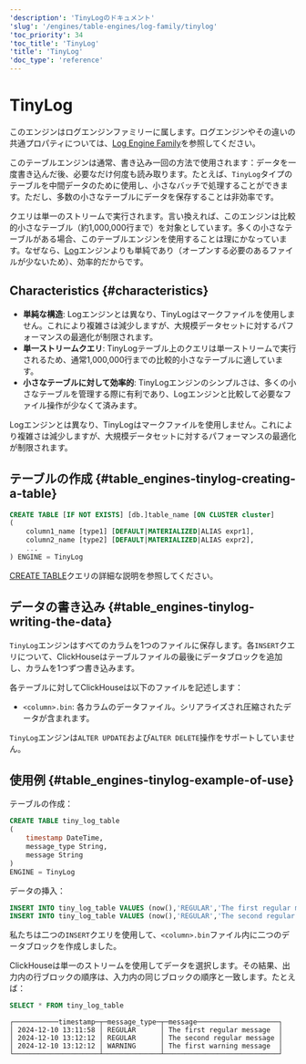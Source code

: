 ```yaml
---
'description': 'TinyLogのドキュメント'
'slug': '/engines/table-engines/log-family/tinylog'
'toc_priority': 34
'toc_title': 'TinyLog'
'title': 'TinyLog'
'doc_type': 'reference'
---
```



# TinyLog

このエンジンはログエンジンファミリーに属します。ログエンジンやその違いの共通プロパティについては、[Log Engine Family](../../../engines/table-engines/log-family/index.md)を参照してください。

このテーブルエンジンは通常、書き込み一回の方法で使用されます：データを一度書き込んだ後、必要なだけ何度も読み取ります。たとえば、`TinyLog`タイプのテーブルを中間データのために使用し、小さなバッチで処理することができます。ただし、多数の小さなテーブルにデータを保存することは非効率です。

クエリは単一のストリームで実行されます。言い換えれば、このエンジンは比較的小さなテーブル（約1,000,000行まで）を対象としています。多くの小さなテーブルがある場合、このテーブルエンジンを使用することは理にかなっています。なぜなら、[Log](../../../engines/table-engines/log-family/log.md)エンジンよりも単純であり（オープンする必要のあるファイルが少ないため）、効率的だからです。

## Characteristics {#characteristics}

- **単純な構造**: Logエンジンとは異なり、TinyLogはマークファイルを使用しません。これにより複雑さは減少しますが、大規模データセットに対するパフォーマンスの最適化が制限されます。
- **単一ストリームクエリ**: TinyLogテーブル上のクエリは単一ストリームで実行されるため、通常1,000,000行までの比較的小さなテーブルに適しています。
- **小さなテーブルに対して効率的**: TinyLogエンジンのシンプルさは、多くの小さなテーブルを管理する際に有利であり、Logエンジンと比較して必要なファイル操作が少なくて済みます。

Logエンジンとは異なり、TinyLogはマークファイルを使用しません。これにより複雑さは減少しますが、大規模データセットに対するパフォーマンスの最適化が制限されます。

## テーブルの作成 {#table_engines-tinylog-creating-a-table}

```sql
CREATE TABLE [IF NOT EXISTS] [db.]table_name [ON CLUSTER cluster]
(
    column1_name [type1] [DEFAULT|MATERIALIZED|ALIAS expr1],
    column2_name [type2] [DEFAULT|MATERIALIZED|ALIAS expr2],
    ...
) ENGINE = TinyLog
```

[CREATE TABLE](/sql-reference/statements/create/table)クエリの詳細な説明を参照してください。

## データの書き込み {#table_engines-tinylog-writing-the-data}

`TinyLog`エンジンはすべてのカラムを1つのファイルに保存します。各`INSERT`クエリについて、ClickHouseはテーブルファイルの最後にデータブロックを追加し、カラムを1つずつ書き込みます。

各テーブルに対してClickHouseは以下のファイルを記述します：

- `<column>.bin`: 各カラムのデータファイル。シリアライズされ圧縮されたデータが含まれます。

`TinyLog`エンジンは`ALTER UPDATE`および`ALTER DELETE`操作をサポートしていません。

## 使用例 {#table_engines-tinylog-example-of-use}

テーブルの作成：

```sql
CREATE TABLE tiny_log_table
(
    timestamp DateTime,
    message_type String,
    message String
)
ENGINE = TinyLog
```

データの挿入：

```sql
INSERT INTO tiny_log_table VALUES (now(),'REGULAR','The first regular message')
INSERT INTO tiny_log_table VALUES (now(),'REGULAR','The second regular message'),(now(),'WARNING','The first warning message')
```

私たちは二つの`INSERT`クエリを使用して、`<column>.bin`ファイル内に二つのデータブロックを作成しました。

ClickHouseは単一のストリームを使用してデータを選択します。その結果、出力内の行ブロックの順序は、入力内の同じブロックの順序と一致します。たとえば：

```sql
SELECT * FROM tiny_log_table
```

```text
┌───────────timestamp─┬─message_type─┬─message────────────────────┐
│ 2024-12-10 13:11:58 │ REGULAR      │ The first regular message  │
│ 2024-12-10 13:12:12 │ REGULAR      │ The second regular message │
│ 2024-12-10 13:12:12 │ WARNING      │ The first warning message  │
└─────────────────────┴──────────────┴────────────────────────────┘
```
